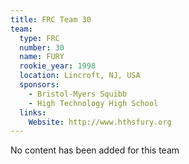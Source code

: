 ```yaml
---
title: FRC Team 30
team:
  type: FRC
  number: 30
  name: FURY
  rookie_year: 1998
  location: Lincroft, NJ, USA
  sponsors:
    - Bristol-Myers Squibb
    - High Technology High School
  links:
    Website: http://www.hthsfury.org
---
```

No content has been added for this team